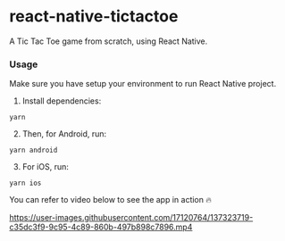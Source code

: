 # react-native-tictactoe
A Tic Tac Toe game from scratch, using React Native.

### Usage

Make sure you have setup your environment to run React Native project. 

1. Install dependencies:

```
yarn
```

2. Then, for Android, run:

```
yarn android
```

3. For iOS, run:  

```
yarn ios
```

You can refer to video below to see the app in action 🔥

https://user-images.githubusercontent.com/17120764/137323719-c35dc3f9-9c95-4c89-860b-497b898c7896.mp4
